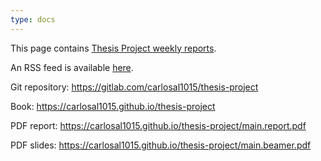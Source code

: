 ```yaml
---
type: docs
---
```


This page contains [Thesis Project weekly reports](https://carlosal1015.gitlab.io/thesis-project).

An RSS feed is available [here](https://carlosal1015.gitlab.io/thesis-project/index.xml).

Git repository: <https://gitlab.com/carlosal1015/thesis-project>

Book: <https://carlosal1015.github.io/thesis-project>

PDF report: <https://carlosal1015.github.io/thesis-project/main.report.pdf>

PDF slides: <https://carlosal1015.github.io/thesis-project/main.beamer.pdf>
